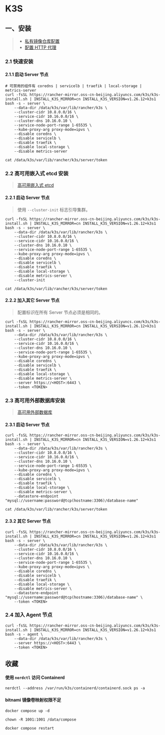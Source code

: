 # K3S

## 一、安装

> -   [私有镜像仓库配置](https://docs.k3s.io/zh/installation/private-registry)
> -   [配置 HTTP 代理](https://docs.k3s.io/zh/advanced?_highlight=no_pro#配置-http-代理)

### 2.1 快速安装

#### 2.1.1 启动 Server 节点

```shell
# 可禁用的组件有 coredns | servicelb | traefik | local-storage | metrics-server
curl -fsSL https://rancher-mirror.oss-cn-beijing.aliyuncs.com/k3s/k3s-install.sh | INSTALL_K3S_MIRROR=cn INSTALL_K3S_VERSION=v1.26.12+k3s1 bash -s - server \
    --data-dir /data/k3s/var/lib/rancher/k3s \
    --cluster-cidr 10.8.0.0/16 \
    --service-cidr 10.16.0.0/16 \
    --cluster-dns 10.16.0.10 \
    --service-node-port-range 1-65535 \
    --kube-proxy-arg proxy-mode=ipvs \
    --disable coredns \
    --disable servicelb \
    --disable traefik \
    --disable local-storage \
    --disable metrics-server
```

```shell
cat /data/k3s/var/lib/rancher/k3s/server/token
```

### 2.2 高可用嵌入式 etcd 安装

> [高可用嵌入式 etcd](https://docs.k3s.io/datastore/ha-embedded)

#### 2.2.1 启动 Server 节点

> 使用 `--cluster-init` 标志引导集群。

```shell
curl -fsSL https://rancher-mirror.oss-cn-beijing.aliyuncs.com/k3s/k3s-install.sh | INSTALL_K3S_MIRROR=cn INSTALL_K3S_VERSION=v1.26.12+k3s1 bash -s - server \
    --data-dir /data/k3s/var/lib/rancher/k3s \
    --cluster-cidr 10.8.0.0/16 \
    --service-cidr 10.16.0.0/16 \
    --cluster-dns 10.16.0.10 \
    --service-node-port-range 1-65535 \
    --kube-proxy-arg proxy-mode=ipvs \
    --disable coredns \
    --disable servicelb \
    --disable traefik \
    --disable local-storage \
    --disable metrics-server \
    --cluster-init
```

```shell
cat /data/k3s/var/lib/rancher/k3s/server/token
```

#### 2.2.2 加入其它 Server 节点

> 配置标识在所有 Server 节点必须是相同的。

```shell
curl -fsSL https://rancher-mirror.oss-cn-beijing.aliyuncs.com/k3s/k3s-install.sh | INSTALL_K3S_MIRROR=cn INSTALL_K3S_VERSION=v1.26.12+k3s1 bash -s - server \
    --data-dir /data/k3s/var/lib/rancher/k3s \
    --cluster-cidr 10.8.0.0/16 \
    --service-cidr 10.16.0.0/16 \
    --cluster-dns 10.16.0.10 \
    --service-node-port-range 1-65535 \
    --kube-proxy-arg proxy-mode=ipvs \
    --disable coredns \
    --disable servicelb \
    --disable traefik \
    --disable local-storage \
    --disable metrics-server \
    --server https://<HOST>:6443 \
    --token <TOKEN>
```

### 2.3 高可用外部数据库安装

> [高可用外部数据库](https://docs.k3s.io/zh/datastore/ha)

#### 2.3.1 启动 Server 节点

```shell
curl -fsSL https://rancher-mirror.oss-cn-beijing.aliyuncs.com/k3s/k3s-install.sh | INSTALL_K3S_MIRROR=cn INSTALL_K3S_VERSION=v1.26.12+k3s1 bash -s - server \
    --data-dir /data/k3s/var/lib/rancher/k3s \
    --cluster-cidr 10.8.0.0/16 \
    --service-cidr 10.16.0.0/16 \
    --cluster-dns 10.16.0.10 \
    --service-node-port-range 1-65535 \
    --kube-proxy-arg proxy-mode=ipvs \
    --disable coredns \
    --disable servicelb \
    --disable traefik \
    --disable local-storage \
    --disable metrics-server \
    --datastore-endpoint "mysql://username:password@tcp(hostname:3306)/database-name"
```

```shell
cat /data/k3s/var/lib/rancher/k3s/server/token
```

#### 2.3.2 其它 Server 节点

```shell
curl -fsSL https://rancher-mirror.oss-cn-beijing.aliyuncs.com/k3s/k3s-install.sh | INSTALL_K3S_MIRROR=cn INSTALL_K3S_VERSION=v1.26.12+k3s1 bash -s - server \
    --data-dir /data/k3s/var/lib/rancher/k3s \
    --cluster-cidr 10.8.0.0/16 \
    --service-cidr 10.16.0.0/16 \
    --cluster-dns 10.16.0.10 \
    --service-node-port-range 1-65535 \
    --kube-proxy-arg proxy-mode=ipvs \
    --disable coredns \
    --disable servicelb \
    --disable traefik \
    --disable local-storage \
    --disable metrics-server \
    --datastore-endpoint "mysql://username:password@tcp(hostname:3306)/database-name" \
    --token <TOKEN>
```

### 2.4 加入 Agent 节点

```shell
curl -fsSL https://rancher-mirror.oss-cn-beijing.aliyuncs.com/k3s/k3s-install.sh | INSTALL_K3S_MIRROR=cn INSTALL_K3S_VERSION=v1.26.12+k3s1 bash -s - agent \
    --data-dir /data/k3s/var/lib/rancher/k3s \
    --server https://<HOST>:6443 \
    --token <TOKEN>
```

## 收藏

#### 使用 `nerdctl` 访问 Containerd

```shell
nerdctl --address /var/run/k3s/containerd/containerd.sock ps -a
```

#### bitnami 镜像卷映射权限不足

```shell
docker compose up -d

chown -R 1001:1001 /data/compose

docker compose restart
```
